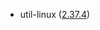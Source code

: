 - util-linux ([2.37.4](https://mirrors.edge.kernel.org/pub/linux/utils/util-linux/v2.37/v2.37.4-ChangeLog))
